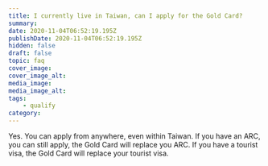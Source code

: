 ```yaml
---
title: I currently live in Taiwan, can I apply for the Gold Card?
summary:
date: 2020-11-04T06:52:19.195Z
publishDate: 2020-11-04T06:52:19.195Z
hidden: false
draft: false
topic: faq
cover_image:
cover_image_alt:
media_image:
media_image_alt:
tags:
    - qualify
category:
---
```


Yes. You can apply from anywhere, even within Taiwan. If you have an ARC, you can still apply, the Gold Card will replace you ARC. If you have a tourist visa, the Gold Card will replace your tourist visa.
